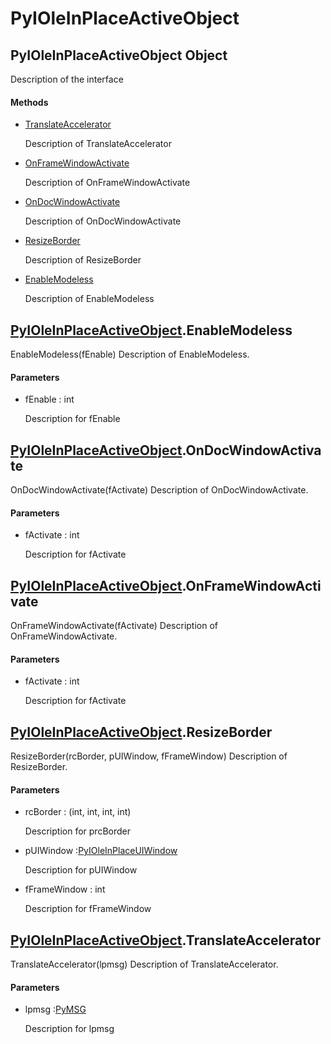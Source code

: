 # PyIOleInPlaceActiveObject

## PyIOleInPlaceActiveObject Object



Description of the interface

#### Methods


  - [TranslateAccelerator](PyIOleInPlaceActiveObject.md#pyioleinplaceactiveobjecttranslateaccelerator)

    Description of TranslateAccelerator&nbsp;

  - [OnFrameWindowActivate](PyIOleInPlaceActiveObject.md#pyioleinplaceactiveobjectonframewindowactivate)

    Description of OnFrameWindowActivate&nbsp;

  - [OnDocWindowActivate](PyIOleInPlaceActiveObject.md#pyioleinplaceactiveobjectondocwindowactivate)

    Description of OnDocWindowActivate&nbsp;

  - [ResizeBorder](PyIOleInPlaceActiveObject.md#pyioleinplaceactiveobjectresizeborder)

    Description of ResizeBorder&nbsp;

  - [EnableModeless](PyIOleInPlaceActiveObject.md#pyioleinplaceactiveobjectenablemodeless)

    Description of EnableModeless&nbsp;

## [PyIOleInPlaceActiveObject](#pyioleinplaceactiveobject)\.EnableModeless

EnableModeless\(fEnable\)
Description of EnableModeless\.

#### Parameters


  - fEnable : int

    Description for fEnable

## [PyIOleInPlaceActiveObject](#pyioleinplaceactiveobject)\.OnDocWindowActivate

OnDocWindowActivate\(fActivate\)
Description of OnDocWindowActivate\.

#### Parameters


  - fActivate : int

    Description for fActivate

## [PyIOleInPlaceActiveObject](#pyioleinplaceactiveobject)\.OnFrameWindowActivate

OnFrameWindowActivate\(fActivate\)
Description of OnFrameWindowActivate\.

#### Parameters


  - fActivate : int

    Description for fActivate

## [PyIOleInPlaceActiveObject](#pyioleinplaceactiveobject)\.ResizeBorder

ResizeBorder\(rcBorder, pUIWindow, fFrameWindow\)
Description of ResizeBorder\.

#### Parameters


  - rcBorder : \(int, int, int, int\)

    Description for prcBorder

  - pUIWindow :[PyIOleInPlaceUIWindow](#pyioleinplaceuiwindow)

    Description for pUIWindow

  - fFrameWindow : int

    Description for fFrameWindow

## [PyIOleInPlaceActiveObject](#pyioleinplaceactiveobject)\.TranslateAccelerator

TranslateAccelerator\(lpmsg\)
Description of TranslateAccelerator\.

#### Parameters


  - lpmsg :[PyMSG](#pymsg)

    Description for lpmsg